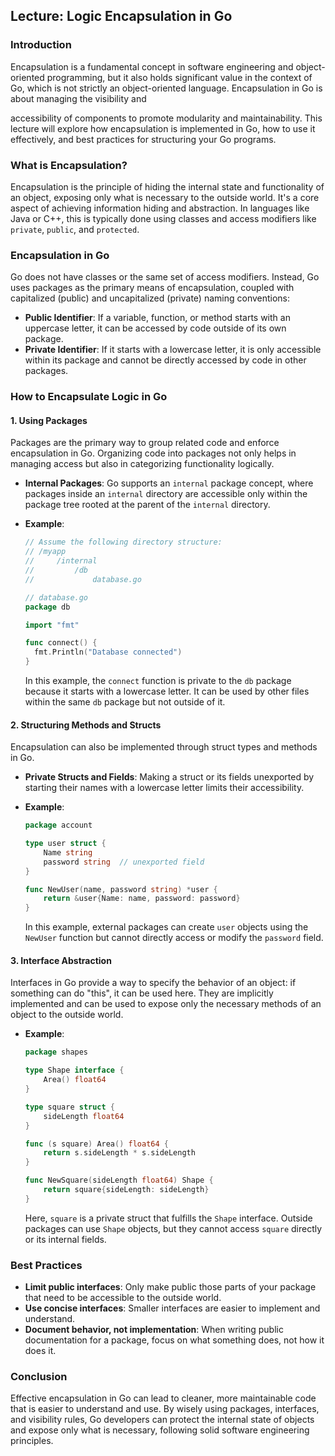 ## Lecture: Logic Encapsulation in Go

### Introduction

Encapsulation is a fundamental concept in software engineering and object-oriented programming, but it also holds significant value in the context of Go, which is not strictly an object-oriented language. Encapsulation in Go is about managing the visibility and

accessibility of components to promote modularity and maintainability. This lecture will explore how encapsulation is implemented in Go, how to use it effectively, and best practices for structuring your Go programs.

### What is Encapsulation?

Encapsulation is the principle of hiding the internal state and functionality of an object, exposing only what is necessary to the outside world. It's a core aspect of achieving information hiding and abstraction. In languages like Java or C++, this is typically done using classes and access modifiers like `private`, `public`, and `protected`.

### Encapsulation in Go

Go does not have classes or the same set of access modifiers. Instead, Go uses packages as the primary means of encapsulation, coupled with capitalized (public) and uncapitalized (private) naming conventions:

- **Public Identifier**: If a variable, function, or method starts with an uppercase letter, it can be accessed by code outside of its own package.
- **Private Identifier**: If it starts with a lowercase letter, it is only accessible within its package and cannot be directly accessed by code in other packages.

### How to Encapsulate Logic in Go

#### 1. **Using Packages**

Packages are the primary way to group related code and enforce encapsulation in Go. Organizing code into packages not only helps in managing access but also in categorizing functionality logically.

- **Internal Packages**: Go supports an `internal` package concept, where packages inside an `internal` directory are accessible only within the package tree rooted at the parent of the `internal` directory.

- **Example**:

  ```go
  // Assume the following directory structure:
  // /myapp
  //     /internal
  //         /db
  //             database.go

  // database.go
  package db

  import "fmt"

  func connect() {
    fmt.Println("Database connected")
  }
  ```

  In this example, the `connect` function is private to the `db` package because it starts with a lowercase letter. It can be used by other files within the same `db` package but not outside of it.

#### 2. **Structuring Methods and Structs**

Encapsulation can also be implemented through struct types and methods in Go.

- **Private Structs and Fields**: Making a struct or its fields unexported by starting their names with a lowercase letter limits their accessibility.

- **Example**:

  ```go
  package account

  type user struct {
      Name string
      password string  // unexported field
  }

  func NewUser(name, password string) *user {
      return &user{Name: name, password: password}
  }
  ```

  In this example, external packages can create `user` objects using the `NewUser` function but cannot directly access or modify the `password` field.

#### 3. **Interface Abstraction**

Interfaces in Go provide a way to specify the behavior of an object: if something can do "this", it can be used here. They are implicitly implemented and can be used to expose only the necessary methods of an object to the outside world.

- **Example**:

  ```go
  package shapes

  type Shape interface {
      Area() float64
  }

  type square struct {
      sideLength float64
  }

  func (s square) Area() float64 {
      return s.sideLength * s.sideLength
  }

  func NewSquare(sideLength float64) Shape {
      return square{sideLength: sideLength}
  }
  ```

  Here, `square` is a private struct that fulfills the `Shape` interface. Outside packages can use `Shape` objects, but they cannot access `square` directly or its internal fields.

### Best Practices

- **Limit public interfaces**: Only make public those parts of your package that need to be accessible to the outside world.
- **Use concise interfaces**: Smaller interfaces are easier to implement and understand.
- **Document behavior, not implementation**: When writing public documentation for a package, focus on what something does, not how it does it.

### Conclusion

Effective encapsulation in Go can lead to cleaner, more maintainable code that is easier to understand and use. By wisely using packages, interfaces, and visibility rules, Go developers can protect the internal state of objects and expose only what is necessary, following solid software engineering principles.

